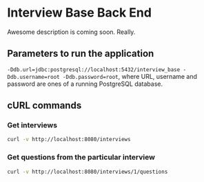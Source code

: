 # Interview Base Back End
Awesome description is coming soon. Really.

## Parameters to run the application
`-Ddb.url=jdbc:postgresql://localhost:5432/interview_base -Ddb.username=root -Ddb.password=root`, where URL, username and password are ones of a running PostgreSQL database.

## cURL commands

### Get interviews
```bash
curl -v http://localhost:8080/interviews
```

### Get questions from the particular interview
```bash
curl -v http://localhost:8080/interviews/1/questions
```
